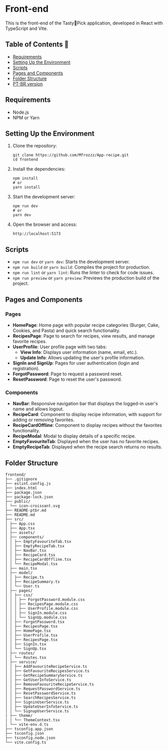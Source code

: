 # Front-end

This is the front-end of the Tasty🥐Pick application, developed in React with TypeScript and Vite.

## Table of Contents 📄
* [Requirements](#requirements)
* [Setting Up the Environment](#setting-up-the-environment)
* [Scripts](#scripts)
* [Pages and Components](#pages-and-components)
* [Folder Structure](#folder-structure)
* [PT-BR version](https://github.com/Mfrozzz/App-recipe/blob/master/frontend/README-ptbr.md)

## <span id="requirements">Requirements</span>

- Node.js
- NPM or Yarn

## <span id="setting-up-the-environment">Setting Up the Environment</span>

1. Clone the repository:
    ```shell
    git clone https://github.com/Mfrozzz/App-recipe.git
    cd frontend
    ```

2. Install the dependencies:
    ```shell
    npm install
    # or
    yarn install
    ```

3. Start the development server:
    ```shell
    npm run dev
    # or
    yarn dev
    ```

4. Open the browser and access:
    ```
    http://localhost:5173
    ```

## <span id="scripts">Scripts</span>

- `npm run dev` or `yarn dev`: Starts the development server.
- `npm run build` or `yarn build`: Compiles the project for production.
- `npm run lint` or `yarn lint`: Runs the linter to check for code issues.
- `npm run preview` or `yarn preview`: Previews the production build of the project.

## <span id="pages-and-components">Pages and Components</span>

### Pages
- **HomePage**: Home page with popular recipe categories (Burger, Cake, Cookies, and Pasta) and quick search functionality.
- **RecipesPage**: Page to search for recipes, view results, and manage favorite recipes.
- **UserProfile**: User profile page with two tabs:
  - **View Info**: Displays user information (name, email, etc.).
  - **Update Info**: Allows updating the user's profile information.
- **SignIn and SignUp**: Pages for user authentication (login and registration).
- **ForgotPassword**: Page to request a password reset.
- **ResetPassword**: Page to reset the user's password.

### Components
- **NavBar**: Responsive navigation bar that displays the logged-in user's name and allows logout.
- **RecipeCard**: Component to display recipe information, with support for adding or removing favorites.
- **RecipeCardOffline**: Component to display recipes without the favorites functionality.
- **RecipeModal**: Modal to display details of a specific recipe.
- **EmptyFavouriteTab**: Displayed when the user has no favorite recipes.
- **EmptyRecipeTab**: Displayed when the recipe search returns no results.

## <span id="folder-structure">Folder Structure</span>
```
frontend/ 
├── .gitignore 
├── eslint.config.js 
├── index.html 
├── package.json 
├── package-lock.json
├── public/ 
│ └── icon-croissant.svg 
├── README-ptbr.md 
├── README.md 
├── src/ 
│ ├── App.css 
│ ├── App.tsx 
│ ├── assets/ 
│ ├── components/ 
│ │ ├── EmptyFavouriteTab.tsx 
│ │ ├── EmptyRecipeTab.tsx 
│ │ ├── NavBar.tsx 
│ │ ├── RecipeCard.tsx 
│ │ ├── RecipeCardOffline.tsx 
│ │ └── RecipeModal.tsx 
│ ├── main.tsx 
│ ├── model/ 
│ │ ├── Recipe.ts 
│ │ ├── RecipeSummary.ts 
│ │ └── User.ts 
│ ├── pages/ 
│ │ ├── css/ 
│ │ │ ├── ForgotPassword.module.css 
│ │ │ ├── RecipesPage.module.css 
│ │ │ ├── UserProfile.module.css 
│ │ │ ├── SignIn.module.css 
│ │ │ └── SignUp.module.css 
│ │ ├── ForgotPassword.tsx 
│ │ ├── RecipesPage.tsx 
│ │ ├── HomePage.tsx 
│ │ ├── UserProfile.tsx 
│ │ ├── RecipesPage.tsx 
│ │ ├── SignIn.tsx 
│ │ └── SignUp.tsx 
│ ├── routes/ 
│ │ └── Routes.tsx 
│ ├── service/ 
│ │ ├── AddFavouriteRecipeService.ts 
│ │ ├── GetFavouriteRecipesService.ts 
│ │ ├── GetRecipeSummaryService.ts 
│ │ ├── GetUserInfoService.ts 
│ │ ├── RemoveFavouriteRecipeService.ts 
│ │ ├── RequestPasswordService.ts 
│ │ ├── ResetPasswordService.ts 
│ │ ├── SearchRecipesService.ts 
│ │ ├── SigninUserService.ts 
│ │ ├── UpdateUserInfoService.ts 
│ │ └── SignupUserService.ts 
| ├── theme/
| | └── ThemeContext.tsx
│ └── vite-env.d.ts 
├── tsconfig.app.json 
├── tsconfig.json 
├── tsconfig.node.json 
└── vite.config.ts
```